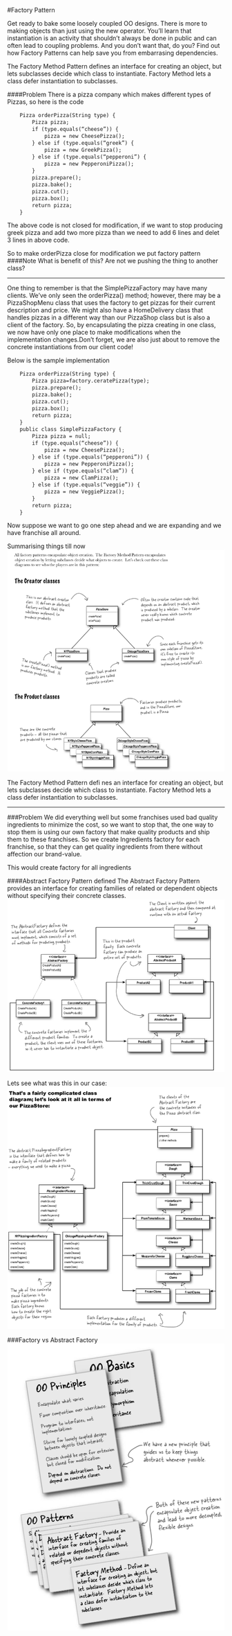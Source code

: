 #Factory Pattern

Get ready to bake some loosely coupled OO designs. There is more to making objects than just using the new operator. You’ll learn that instantiation is an activity that 
shouldn’t always be done in public and can often lead to coupling problems. And you don’t want that, do you? Find out how Factory Patterns can help save you from embarrasing dependencies.


The Factory Method Pattern defines an interface for creating an object, but lets subclasses decide which class to instantiate. Factory Method lets a class defer instantiation to subclasses.


####Problem
There is a pizza company which makes different types of Pizzas, so here is the code
````
    Pizza orderPizza(String type) {
        Pizza pizza;
        if (type.equals(“cheese”)) {
            pizza = new CheesePizza();
        } else if (type.equals(“greek”) {
            pizza = new GreekPizza();
        } else if (type.equals(“pepperoni”) {
            pizza = new PepperoniPizza();
        }
        pizza.prepare();
        pizza.bake();
        pizza.cut();
        pizza.box();
        return pizza;
    }
````
The above code is not closed for modification, if we want to stop producing greek pizza and add two more pizza than we need to add 6 lines and delet 3 lines in above code.

So to make orderPizza close for modification we put factory pattern
####Note 
What is benefit of this? Are not we pushing the thing to another class?
<hr>
One thing to remember is that the SimplePizzaFactory may have many clients. We’ve only seen the orderPizza() method;
however, there may be a PizzaShopMenu class that uses the factory to get pizzas for their current description and price. We
might also have a HomeDelivery class that handles pizzas in a different way than our PizzaShop class but is also a client of the factory.
So, by encapsulating the pizza creating in one class, we now have only one place to make modifications when the
implementation changes.Don’t forget, we are also just about to remove the concrete instantiations from our client code!

Below is the sample implementation

`````
    Pizza orderPizza(String type) {
        Pizza pizza=factory.ceratePizza(type);
        pizza.prepare();
        pizza.bake();
        pizza.cut();
        pizza.box();
        return pizza;
    }
    public class SimplePizzaFactory {
        Pizza pizza = null;
        if (type.equals(“cheese”)) {
            pizza = new CheesePizza();
        } else if (type.equals(“pepperoni”)) {
            pizza = new PepperoniPizza();
        } else if (type.equals(“clam”)) {
            pizza = new ClamPizza();
        } else if (type.equals(“veggie”)) {
            pizza = new VeggiePizza();
        }  
        return pizza;
    }
`````

Now suppose we want to go one step ahead and we are expanding and we have franchise all around.


Summarising things till now
![summary](../images/ch4a.png)

The Factory Method Pattern defi nes an interface for creating an object, but lets subclasses decide which
class to instantiate. Factory Method lets a class defer instantiation to subclasses.


<hr>

###Problem
We did everything well but some franchises used bad quality ingredients to minimize the cost, so we want to stop that, the one way to stop them is using our own factory that make quality products and ship them to these franchises.
So we create Ingredients factory for each franchise, so that they can get quality ingredients from there without affection our brand-value.

This would create factory for all ingredients 

####Abstract Factory Pattern defined
The Abstract Factory Pattern provides an interface for creating families of related or dependent objects without specifying their concrete classes.
![image](../images/ch4b.png)

Lets see what was this in our case:
![image](../images/ch4c.png)


###Factory vs Abstract Factory
![image](../images/ch4d.png)
